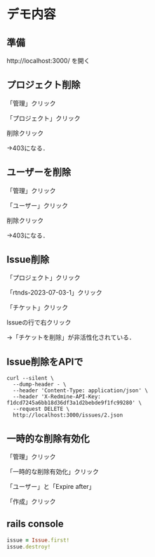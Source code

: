 # デモ内容

## 準備

http://localhost:3000/ を開く

## プロジェクト削除

「管理」クリック

「プロジェクト」クリック

削除クリック

→403になる．

## ユーザーを削除

「管理」クリック

「ユーザー」クリック

削除クリック

→403になる．

## Issue削除

「プロジェクト」クリック

「rtnds-2023-07-03-1」クリック

「チケット」クリック

Issueの行で右クリック

→「チケットを削除」が非活性化されている．

## Issue削除をAPIで

```console
curl --silent \
  --dump-header - \
  --header 'Content-Type: application/json' \
  --header 'X-Redmine-API-Key: f1dcd7245a6bb18d36df3a1d2bebde9f1fc99280' \
  --request DELETE \
  http://localhost:3000/issues/2.json
```

## 一時的な削除有効化

「管理」クリック

「一時的な削除有効化」クリック

「ユーザー」と「Expire after」

「作成」クリック

## rails console

```ruby
issue = Issue.first!
issue.destroy!
```
